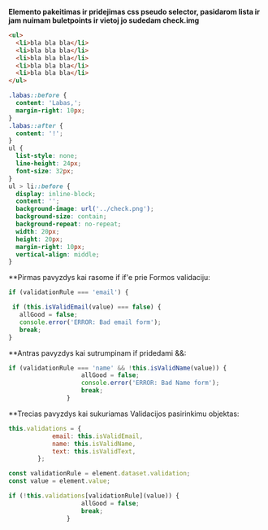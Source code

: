 **Elemento pakeitimas ir pridejimas css pseudo selector, pasidarom
lista ir jam nuimam buletpoints ir vietoj jo sudedam check.img**

```html
<ul>
  <li>bla bla bla</li>
  <li>bla bla bla</li>
  <li>bla bla bla</li>
  <li>bla bla bla</li>
  <li>bla bla bla</li>
</ul>
```

```css
.labas::before {
  content: 'Labas,';
  margin-right: 10px;
}
.labas::after {
  content: '!';
}
ul {
  list-style: none;
  line-height: 24px;
  font-size: 32px;
}
ul > li::before {
  display: inline-block;
  content: '';
  background-image: url('../check.png');
  background-size: contain;
  background-repeat: no-repeat;
  width: 20px;
  height: 20px;
  margin-right: 10px;
  vertical-align: middle;
}
```

\*\*Pirmas pavyzdys kai rasome if if'e prie Formos validaciju:

```js
if (validationRule === 'email') {

 if (this.isValidEmail(value) === false) {
   allGood = false;
   console.error('ERROR: Bad email form');
   break;
}
```

\*\*Antras pavyzdys kai sutrumpinam if pridedami &&:

```js
if (validationRule === 'name' && !this.isValidName(value)) {
                    allGood = false;
                    console.error('ERROR: Bad Name form');
                    break;
                }
```

\*\*Trecias pavyzdys kai sukuriamas Validacijos pasirinkimu objektas:

```js
this.validations = {
            email: this.isValidEmail,
            name: this.isValidName,
            text: this.isValidText,
        };

const validationRule = element.dataset.validation;
const value = element.value;

if (!this.validations[validationRule](value)) {
                    allGood = false;
                    break;
                }
```
